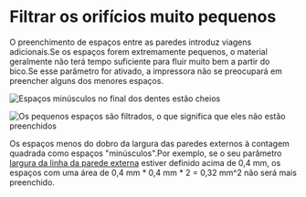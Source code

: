 Filtrar os orifícios muito pequenos
====
O preenchimento de espaços entre as paredes introduz viagens adicionais.Se os espaços forem extremamente pequenos, o material geralmente não terá tempo suficiente para fluir muito bem a partir do bico.Se esse parâmetro for ativado, a impressora não se preocupará em preencher alguns dos menores espaços.

![Espaços minúsculos no final dos dentes estão cheios](../../../articles/images/filter_out_tiny_gaps_disabled.png)

![Os pequenos espaços são filtrados, o que significa que eles não estão preenchidos](../../../articles/images/filter_out_tiny_gaps_enabled.png)

Os espaços menos do dobro da largura das paredes externos à contagem quadrada como espaços "minúsculos".Por exemplo, se o seu parâmetro [largura da linha da parede externa](../Resolução/Wall_Line_Width_0.md) estiver definido acima de 0,4 mm, os espaços com uma área de 0,4 mm * 0,4 mm * 2 = 0,32 mm^2 não será mais preenchido.
